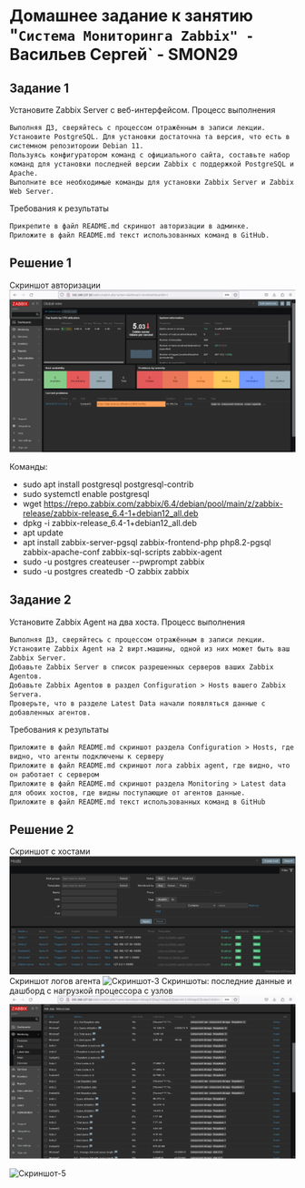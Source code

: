 # Домашнее задание к занятию "`Система Мониторинга Zabbix" - `Васильев Сергей` - SMON29

## Задание 1

Установите Zabbix Server с веб-интерфейсом.
Процесс выполнения

    Выполняя ДЗ, сверяйтесь с процессом отражённым в записи лекции.
    Установите PostgreSQL. Для установки достаточна та версия, что есть в системном репозитороии Debian 11.
    Пользуясь конфигуратором команд с официального сайта, составьте набор команд для установки последней версии Zabbix с поддержкой PostgreSQL и Apache.
    Выполните все необходимые команды для установки Zabbix Server и Zabbix Web Server.

Требования к результаты

    Прикрепите в файл README.md скриншот авторизации в админке.
    Приложите в файл README.md текст использованных команд в GitHub.

## Решение 1
Скриншот авторизации
![Скриншот-1](https://github.com/svwarrior56/smon-zabbix-1/blob/main/img/admin_panel.png)

Команды:
* sudo apt install postgresql postgresql-contrib
* sudo systemctl enable postgresql
* wget https://repo.zabbix.com/zabbix/6.4/debian/pool/main/z/zabbix-release/zabbix-release_6.4-1+debian12_all.deb
* dpkg -i zabbix-release_6.4-1+debian12_all.deb
* apt update
* apt install zabbix-server-pgsql zabbix-frontend-php php8.2-pgsql zabbix-apache-conf zabbix-sql-scripts zabbix-agent
* sudo -u postgres createuser --pwprompt zabbix
* sudo -u postgres createdb -O zabbix zabbix
   

## Задание 2

Установите Zabbix Agent на два хоста.
Процесс выполнения

    Выполняя ДЗ, сверяйтесь с процессом отражённым в записи лекции.
    Установите Zabbix Agent на 2 вирт.машины, одной из них может быть ваш Zabbix Server.
    Добавьте Zabbix Server в список разрешенных серверов ваших Zabbix Agentов.
    Добавьте Zabbix Agentов в раздел Configuration > Hosts вашего Zabbix Servera.
    Проверьте, что в разделе Latest Data начали появляться данные с добавленных агентов.

Требования к результаты

    Приложите в файл README.md скриншот раздела Configuration > Hosts, где видно, что агенты подключены к серверу
    Приложите в файл README.md скриншот лога zabbix agent, где видно, что он работает с сервером
    Приложите в файл README.md скриншот раздела Monitoring > Latest data для обоих хостов, где видны поступающие от агентов данные.
    Приложите в файл README.md текст использованных команд в GitHub
## Решение 2
Скриншот с хостами
![Скриншот-2](https://github.com/svwarrior56/smon-zabbix-1/blob/main/img/conf_hosts.png)
Скриншот логов агента
![Скриншот-3](https://github.com/svwarrior56/smon-zabbix-1/blob/main/img/agent_ob_server_log.png)
Скриншоты: последние данные и дашборд с нагрузкой процессора с узлов
![Скриншот-4](https://github.com/svwarrior56/smon-zabbix-1/blob/main/img/latest_data.png)

![Скриншот-5](https://github.com/svwarrior56/smon-zabbix-1/blob/main/img/custon_dashboard.png)

